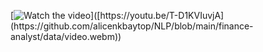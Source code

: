 [![Watch the video]([https://img.youtube.com/vi/T-D1KVIuvjA/maxresdefault.jpg](https://github.com/alicenkbaytop/NLP/blob/main/finance-analyst/data/video.webm))]([https://youtu.be/T-D1KVIuvjA](https://github.com/alicenkbaytop/NLP/blob/main/finance-analyst/data/video.webm))

